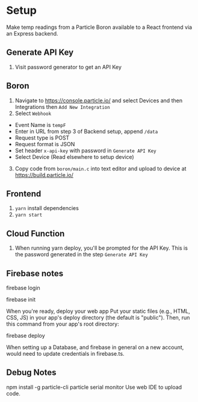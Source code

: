 # Setup

Make temp readings from a Particle Boron available to a React frontend via an Express backend.

## Generate API Key

1. Visit password generator to get an API Key


## Boron

1. Navigate to https://console.particle.io/ and select Devices and then Integrations then `Add New Integration`
2. Select `Webhook`
 - Event Name is `tempF`
 - Enter in URL from step 3 of Backend setup, append `/data`
 - Request type is POST
 - Request format is JSON
 - Set header `x-api-key` with password in `Generate API Key`
 - Select Device (Read elsewhere to setup device)
3. Copy code from `boron/main.c` into text editor and upload to device at https://build.particle.io/

## Frontend

1. `yarn` install dependencies
2. `yarn start`

## Cloud Function

1. When running yarn deploy, you'll be prompted for the API Key. This is the password generated in the step `Generate API Key`

## Firebase notes

firebase login

firebase init

When you're ready, deploy your web app
Put your static files (e.g., HTML, CSS, JS) in your app's deploy directory (the default is "public"). Then, run this command from your app's root directory:

firebase deploy

When setting up a Database, and firebase in general on a new account, would need to update credentials in firebase.ts.

## Debug Notes

npm install -g particle-cli
particle serial monitor
Use web IDE to upload code. 